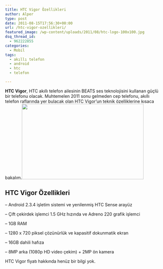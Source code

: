 ```yaml
---
title: HTC Vigor Özellikleri
author: Alper
type: post
date: 2011-08-15T17:56:30+00:00
url: /htc-vigor-ozellikleri/
featured_image: /wp-content/uploads/2011/08/htc-logo-100x100.jpg
dsq_thread_id:
  - 962222855
categories:
  - Mobil
tags:
  - akıllı telefon
  - android
  - htc
  - telefon

---
```

**HTC Vigor**, HTC akıllı telefon ailesinin BEATS ses teknolojisini kullanan güçlü bir telefonu olacak. Muhtemelen 2011 sonu gelmeden cep telefonu, akıllı telefon raflarında yer bulacak olan HTC Vigor&#8217;un teknik özelliklerine kısaca bakalım.<img class="alignright size-full wp-image-6469" title="htc-logo" src="https://www.murekkep.org/wp-content/uploads/2011/08/htc-logo.jpg" alt="" width="400" height="248" srcset="https://www.murekkep.org/wp-content/uploads/2011/08/htc-logo.jpg 400w, https://www.murekkep.org/wp-content/uploads/2011/08/htc-logo-300x186.jpg 300w" sizes="(max-width: 400px) 100vw, 400px" />

## HTC Vigor Özellikleri

&#8211; Android 2.3.4 işletim sistemi ve yenilenmiş HTC Sense arayüz

&#8211; Çift çekirdek işlemci 1.5 GHz hızında ve Adreno 220 grafik işlemci

&#8211; 1GB RAM

&#8211; 1280 x 720 piksel çözünürlük ve kapasitif dokunmatik ekran

&#8211; 16GB dahili hafıza

&#8211; 8MP arka (1080p HD video çekim) + 2MP ön kamera

HTC Vigor fiyatı hakkında henüz bir bilgi yok.